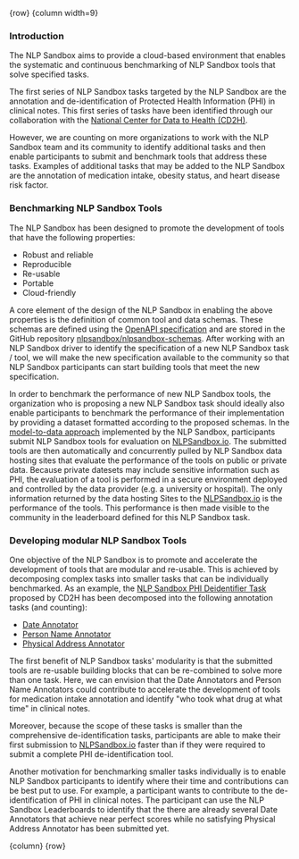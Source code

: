 <!-- markdownlint-disable-next-line first-line-h1 -->
{row}
{column width=9}

### Introduction

The NLP Sandbox aims to provide a cloud-based environment that enables the systematic and continuous benchmarking of NLP Sandbox tools that solve specified tasks.

The first series of NLP Sandbox tasks targeted by the NLP Sandbox are the annotation and de-identification of Protected Health Information (PHI) in clinical notes. This first series of tasks have been identified through our collaboration with the [National Center for Data to Health (CD2H)].

However, we are counting on more organizations to work with the NLP Sandbox team and its community to identify additional tasks and then enable participants to submit and benchmark tools that address these tasks. Examples of additional tasks that may be added to the NLP Sandbox are the annotation of medication intake, obesity status, and heart disease risk factor.

### Benchmarking NLP Sandbox Tools

The NLP Sandbox has been designed to promote the development of tools that have the following properties:

- Robust and reliable
- Reproducible
- Re-usable
- Portable
- Cloud-friendly

A core element of the design of the NLP Sandbox in enabling the above properties is the definition of common tool and data schemas. These schemas are defined using the [OpenAPI specification] and are stored in the GitHub repository [nlpsandbox/nlpsandbox-schemas]. After working with an NLP Sandbox driver to identify the specification of a new NLP Sandbox task / tool, we will make the new specification available to the community so that NLP Sandbox participants can start building tools that meet the new specification.

In order to benchmark the performance of new NLP Sandbox tools, the organization who is proposing a new NLP Sandbox task should ideally also enable participants to benchmark the performance of their implementation by providing a dataset formatted according to the proposed schemas. In the [model-to-data approach] implemented by the NLP Sandbox, participants submit NLP Sandbox tools for evaluation on [NLPSandbox.io]. The submitted tools are then automatically and concurrently pulled by NLP Sandbox data hosting sites that evaluate the performance of the tools on public or private data. Because private datesets may include sensitive information such as PHI, the evaluation of a tool is performed in a secure environment deployed and controlled by the data provider (e.g. a university or hospital). The only information returned by the data hosting Sites to the [NLPSandbox.io] is the performance of the tools. This performance is then made visible to the community in the leaderboard defined for this NLP Sandbox task.

### Developing modular NLP Sandbox Tools

One objective of the NLP Sandbox is to promote and accelerate the development of tools that are modular and re-usable. This is achieved by decomposing complex tasks into smaller tasks that can be individually benchmarked. As an example, the [NLP Sandbox PHI Deidentifier Task][phi-annotation-task] proposed by CD2H has been decomposed into the following annotation tasks (and counting):

- [Date Annotator][phi-annotation-task]
- [Person Name Annotator][phi-annotation-task]
- [Physical Address Annotator][phi-annotation-task]

The first benefit of NLP Sandbox tasks' modularity is that the submitted tools are re-usable building blocks that can be re-combined to solve more than one task. Here, we can envision that the Date Annotators and Person Name Annotators could contribute to accelerate the development of tools for medication intake annotation and identify "who took what drug at what time" in clinical notes.

Moreover, because the scope of these tasks is smaller than the comprehensive de-identification tasks, participants are able to make their first submission to [NLPSandbox.io] faster than if they were required to submit a complete PHI de-identification tool.

Another motivation for benchmarking smaller tasks individually is to enable NLP Sandbox participants to identify where their time and contributions can be best put to use. For example, a participant wants to contribute to the de-identification of PHI in clinical notes. The participant can use the NLP Sandbox Leaderboards to identify that the there are already several Date Annotators that achieve near perfect scores while no satisfying Physical Address Annotator has been submitted yet.

{column}
{row}

<!-- Links -->

[National Center for Data to Health (CD2H)]: https://cd2h.org/
[nlpsandbox/nlpsandbox-schemas]: https://github.com/nlpsandbox/nlpsandbox-schemas
[OpenAPI specification]: https://github.com/OAI/OpenAPI-Specification
[NLPSandbox.io]: https://nlpsandbox.io
[NLP Sandbox PHI Deidentifier API]: https://nlpsandbox.github.io/nlpsandbox-schemas/phi-deidentifier/latest/docs
[phi-annotation-task]: https://www.synapse.org/#!Synapse:syn22277124/wiki/608037
[model-to-data approach]: https://doi.org/10.1186/s13059-019-1794-0
